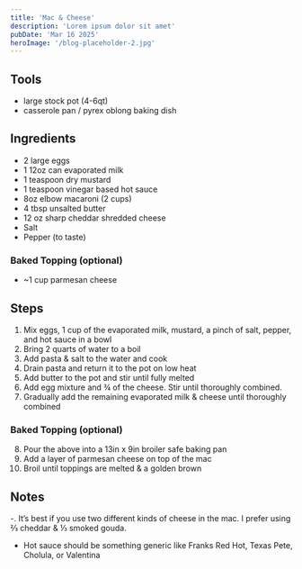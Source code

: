 ```yaml
---
title: 'Mac & Cheese'
description: 'Lorem ipsum dolor sit amet'
pubDate: 'Mar 16 2025'
heroImage: '/blog-placeholder-2.jpg'
---
```


## Tools

- large stock pot (4-6qt)
- casserole pan / pyrex oblong baking dish

## Ingredients

- 2 large eggs
- 1 12oz can evaporated milk
- 1 teaspoon dry mustard
- 1 teaspoon vinegar based hot sauce
- 8oz elbow macaroni (2 cups)
- 4 tbsp unsalted butter
- 12 oz sharp cheddar shredded cheese
- Salt
- Pepper (to taste)

### Baked Topping (optional)

- ~1 cup parmesan cheese

## Steps

1. Mix eggs, 1 cup of the evaporated milk, mustard, a pinch of salt, pepper, and hot sauce in a bowl
2. Bring 2 quarts of water to a boil
3. Add pasta & salt to the water and cook
4. Drain pasta and return it to the pot on low heat
5. Add butter to the pot and stir until fully melted
6. Add egg mixture and ¾ of the cheese. Stir until thoroughly combined.
7. Gradually add the remaining evaporated milk & cheese until thoroughly combined

### Baked Topping (optional)

8. Pour the above into a 13in x 9in broiler safe baking pan
9. Add a layer of parmesan cheese on top of the mac
10. Broil until toppings are melted & a golden brown

## Notes

-. It’s best if you use two different kinds of cheese in the mac. I prefer using ⅔ cheddar & ⅓ smoked gouda.

- Hot sauce should be something generic like Franks Red Hot, Texas Pete, Cholula, or Valentina
